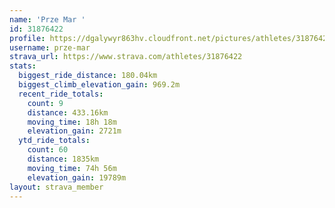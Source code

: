 ```yaml
---
name: 'Prze Mar '
id: 31876422
profile: https://dgalywyr863hv.cloudfront.net/pictures/athletes/31876422/22548952/4/large.jpg
username: prze-mar
strava_url: https://www.strava.com/athletes/31876422
stats:
  biggest_ride_distance: 180.04km
  biggest_climb_elevation_gain: 969.2m
  recent_ride_totals:
    count: 9
    distance: 433.16km
    moving_time: 18h 18m
    elevation_gain: 2721m
  ytd_ride_totals:
    count: 60
    distance: 1835km
    moving_time: 74h 56m
    elevation_gain: 19789m
layout: strava_member
--- 
```

